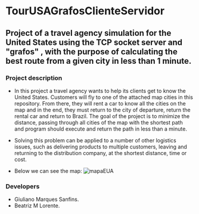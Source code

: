 # TourUSAGrafosClienteServidor

## Project of a travel agency simulation for the United States using the TCP socket server and "grafos" , with the purpose of calculating the best route from a given city in less than 1 minute.

### Project description
* In this project a travel agency wants to help its clients get to know the United States. Customers will fly to one of the attached map cities in this repository. From there, they will rent a car to know all the cities on the map and in the end, they must return to the city of departure, return the rental car and return to Brazil. The goal of the project is to minimize the distance, passing through all cities of the map with the shortest path and program should execute and return the path in less than a minute. 
* Solving this problem can be applied to a number of other logistics issues, such as delivering products to multiple customers, leaving and returning to the distribution company, at the shortest distance, time or cost. 

* Below we can see the map:
![mapaEUA](https://user-images.githubusercontent.com/56207941/66871120-5ce36b00-ef79-11e9-8cfd-b42c23f2acce.jpg)

### Developers
* Giuliano Marques Sanfins.
* Beatriz M Lorente.

